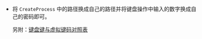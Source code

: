 + 将 `CreateProcess` 中的路径换成自己的路径并将键盘操作中输入的数字换成自己的密码即可。

  另附：[键盘键与虚拟键码对照表](https://wenku.baidu.com/view/1136a0cf0508763231121287.html)